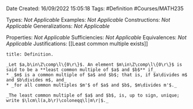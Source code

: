 <div class="topSpace"></div>

Date Created: 16/09/2022 15:05:18
Tags: #Definition #Courses/MATH235

Types: _Not Applicable_
Examples: _Not Applicable_
Constructions: _Not Applicable_
Generalizations: _Not Applicable_

Properties: _Not Applicable_
Sufficiencies: _Not Applicable_
Equivalences: _Not Applicable_
Justifications: [[Least common multiple exists]]

``` ad-Definition
title: Definition.

_Let $a,b\in\Z\comp\l\{0\r\}$. An element $m\in\Z\comp\l\{0\r\}$ is said to be a **least common multiple of $a$ and $b$** if_
* _$m$ is a common multiple of $a$ and $b$; that is, if $a\divides m$ and $b\divides m$, and_
* _for all common multiples $m'$ of $a$ and $b$, $m\divides m'$._

_The least common multiple of $a$ and $b$, is, up to sign, unique; write $\lcm\l(a,b\r)\coloneqq\l|m\r|$._

```
